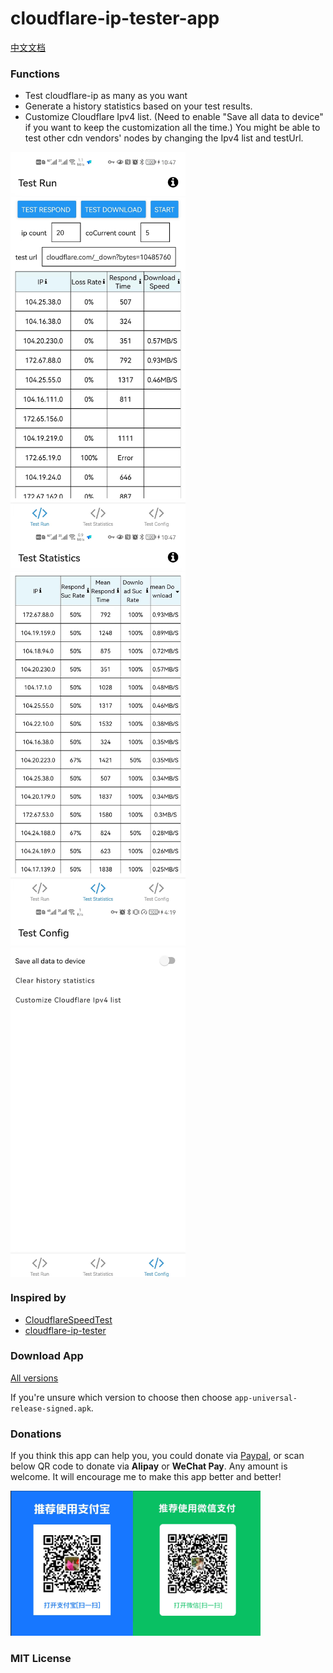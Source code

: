 # cloudflare-ip-tester-app

[中文文档](./README.MD)

### Functions

- Test cloudflare-ip as many as you want
- Generate a history statistics based on your test results.
- Customize Cloudflare Ipv4 list. (Need to enable "Save all data to device" if you want to keep the customization all the time.) You might be able to test other cdn vendors' nodes by changing the Ipv4 list and testUrl.

<div style="display: flex;flex-flow:row wrap;">
    <img src="./assets/images/test-run-min.jpg" height="600">
    <img src="./assets/images/test-statistics-min.jpg" height="600">
    <img src="./assets/images/test-config-min.jpg" height="600">
</div>

### Inspired by

- [CloudflareSpeedTest](https://github.com/XIU2/CloudflareSpeedTest)
- [cloudflare-ip-tester](https://github.com/TulvL/cloudflare-ip-tester)

### Download App

[All versions](https://github.com/xianshenglu/cloudflare-ip-tester-app/releases)

If you're unsure which version to choose then choose `app-universal-release-signed.apk`.

### Donations

If you think this app can help you, you could donate via [Paypal](https://www.paypal.me/xianshenglu), or scan below QR code to donate via **Alipay** or **WeChat Pay**. Any amount is welcome. It will encourage me to make this app better and better!

<img style="width:400px" src="./assets/images/wechat-ali-pay.png"/>

### MIT License